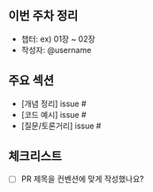 <!-- PR 제목 예시: N주차 정리 - 이름 -->

## 이번 주차 정리

- 챕터: ex) 01장 ~ 02장
- 작성자: @username

## 주요 섹션

- [개념 정리] issue #
- [코드 예시] issue #
- [질문/토론거리] issue #

## 체크리스트

- [ ] PR 제목을 컨벤션에 맞게 작성했나요?
